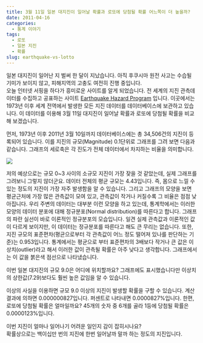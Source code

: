 ```yaml
---
title: 3월 11일 일본 대지진이 일어날 확률과 로또에 당첨될 확률 어느쪽이 더 높을까?
date: 2011-04-16
categories:
  - 통계 이야기
tags:
  - 로또
  - 일본 지진
  - 확률
slug: earthquake-vs-lotto
---
```

일본 대지진이 일어난 지 벌써 한 달이 지났습니다. 아직 후쿠시마 원전 사고는 수습될 기미가 보이지 않고, 피해지역의 고충도 여전히 진행 중입니다.  
오늘 인터넷 서핑을 하다가 흥미로운 사이트를 알게 되었습니다. 전 세계의 지진 관측데이터를 수집하고 공표하는 사이트 [Earthquake Hazard Program][1] 입니다. 이곳에서는 1973년 이후 세계 전역에서 발생한 모든 지진 데이터를 데이터베이스에 보관하고 있습니다. 이 데이터를 이용해 3월 11일 대지진이 일어날 확률과 로또에 당첨될 확률을 비교해 보겠습니다.  

  
먼저, 1973년 이후 2011년 3월 10일까지 데이터베이스에는 총 34,506건의 지진이 등록되어 있습니다. 이를 지진의 규모(Magnitude) 0.1단위로 그래프를 그려 보면 다음과 같습니다. 그래프의 세로축은 각 진도가 전체 데이터에서 차지하는 비율을 의미합니다.

![](/images/2011-04-16-fig1.jpg)

저의 예상으로는 규모 0~3 사이의 소규모 지진이 가장 잦을 것 같았는데, 실제 그래프를 그려보니 그렇지 않더군요. 데이터 전체의 평균 규모는 4.43입니다. 즉, 몸으로 느낄 수 있는 정도의 지진이 가장 자주 발생함을 알 수 있습니다. 그리고 그래프의 모양을 보면 평균근처에 가장 많은 관측값이 모여 있고, 관측값이 작거나 커질수록 그 비율은 점점 낮아집니다. 우리 주변의 데이터는 대부분 이런 모양을 하고 있는데, 통계학에서는 이러한 모양의 데이터 분포에 대해 정규분포(Normal distribution)를 따른다고 합니다. 그래프의 파란 실선이 바로 이론적인 정규분포의 모습입니다. 일견 실제 관측값과 이론적인 값이 다르게 보이지만, 이 데이터는 정규분포를 따른다고 해도 큰 무리는 없습니다. 또한, 지진 규모의 표준편차(평균으로부터 각 관측값이 어느 정도 떨어져 있나를 판단하는 기준)는 0.953입니다. 통계에서는 평균으로 부터 표준편차의 3배보다 작거나 큰 값은 이상치(outlier)라고 해서 이러한 값이 관측될 확률은 아주 낮다고 생각합니다. 그래프에서는 이 값을 붉은색 점선으로 나타냈습니다.

이번 일본 대지진의 규모 9.0은 어디에 위치할까요? 그래프에도 표시했습니다만 이상치의 상한값(7.29)보다도 훨씬 높은 값임을 알 수 있습니다.

이상의 사실을 이용하면 규모 9.0 이상의 지진이 발생할 확률을 구할 수 있습니다. 계산 결과에 의하면 0.000000827입니다. 퍼센트로 나타내면 0.0000827%입니다. 한편, 로또에 당첨될 확률은 얼마일까요? 45개의 숫자 중 6개를 골라 1등에 당첨될 확률은 0.0000123%입니다.

이번 지진이 얼마나 일어나기 어려운 일인지 감이 잡히시나요?  
확률상으로는 백이십만 번의 지진에 한번 일어날까 말까 하는 정도의 지진입니다.

 [1]: http://earthquake.usgs.gov/
